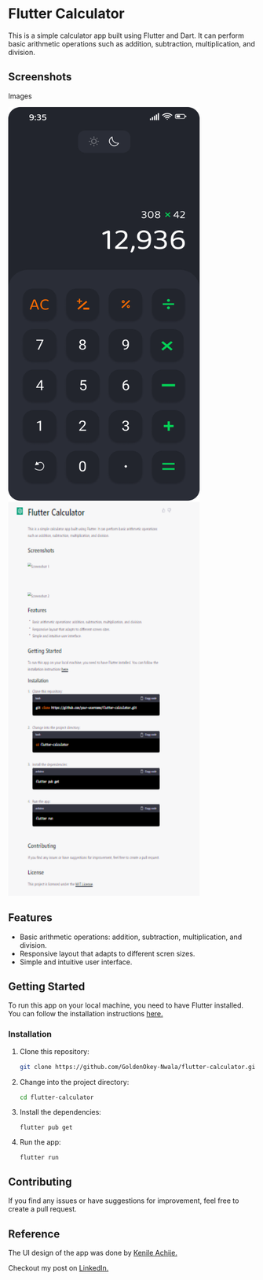 # Flutter Calculator
This is a simple calculator app built using Flutter and Dart. It can perform basic arithmetic operations such as addition, subtraction, multiplication, and division.

## Screenshots

Images

<img src="assets/png/darkmode.png" alt="Dark Mode" width="390" height="800">
<img src="assets/png/image.png" alt="Light Mode" width="390" height="800">

## Features 
* Basic arithmetic operations: addition, subtraction, multiplication, and division.
* Responsive layout that adapts to different scren sizes.
* Simple and intuitive user interface.

## Getting Started

To run this app on your local machine, you need to have Flutter installed. You can follow the installation instructions [here.](https://flutter.dev/docs/get-started/install)

### Installation 
1. Clone this repository:
      ```bash 
      git clone https://github.com/GoldenOkey-Nwala/flutter-calculator.git
      ```
2. Change into the project directory:
      ```bash
      cd flutter-calculator
      ```
3. Install the dependencies: 
      ```arduino
      flutter pub get
      ```
4. Run the app:
      ```arduino
      flutter run 
      ```

## Contributing
If you find any issues or have suggestions for improvement, feel free to create a pull request.

## Reference
The UI design of the app was done by [Kenile Achije.](https://sites.google.com/view/kenileachije/home)

Checkout my post on [LinkedIn.]() <!-- TODO Input the link to the linkedin post here. -->